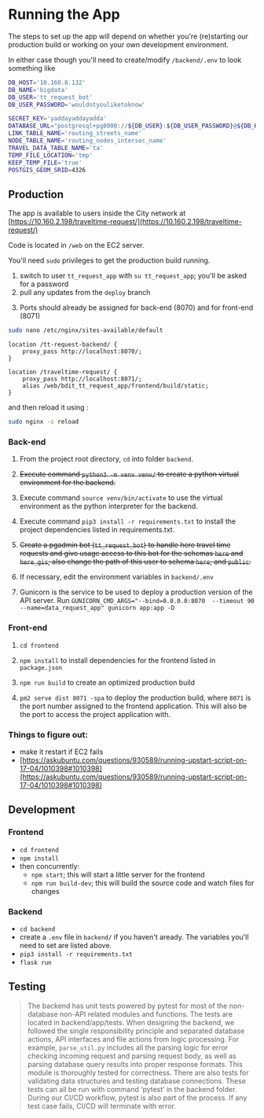# Running the App

The steps to set up the app will depend on whether you're (re)starting our production build or working on your own development environment. 

In either case though you'll need to create/modify `/backend/.env` to look something like

```bash
DB_HOST='10.160.8.132'
DB_NAME='bigdata'
DB_USER='tt_request_bot'
DB_USER_PASSWORD='wouldntyouliketoknow'

SECRET_KEY='yaddayaddayadda'
DATABASE_URL="postgresql+pg8000://${DB_USER}:${DB_USER_PASSWORD}@${DB_HOST}:5432/${DB_NAME}"
LINK_TABLE_NAME='routing_streets_name'
NODE_TABLE_NAME='routing_nodes_intersec_name'
TRAVEL_DATA_TABLE_NAME='ta'
TEMP_FILE_LOCATION='tmp'
KEEP_TEMP_FILE='true'
POSTGIS_GEOM_SRID=4326
```

## Production
The app is available to users inside the City network at [https://10.160.2.198/traveltime-request/](https://10.160.2.198/traveltime-request/) 

Code is located in `/web` on the EC2 server. 

You'll need `sudo` privileges to get the production build running. 
1. switch to user `tt_request_app` with `su tt_request_app`; you'll be asked for a password
2. pull any updates from the `deploy` branch

3) Ports should already be assigned for back-end (8070) and for front-end (8071)

```bash
sudo nano /etc/nginx/sites-available/default
```

```
location /tt-request-backend/ {
    proxy_pass http://localhost:8070/;
}

location /traveltime-request/ {
    proxy_pass http://localhost:8071/;
    alias /web/bdit_tt_request_app/frontend/build/static;
}
```

and then reload it using :

```bash
sudo nginx -s reload
```

### Back-end

1. From the project root directory, `cd` into folder `backend`.

2. ~~Execute command `python3 -m venv venv/` to create a python virtual environment for the backend.~~

3. Execute command `source venv/bin/activate` to use the virtual environment as the python interpreter for the backend.

4. Execute command `pip3 install -r requirements.txt` to install the project dependencies listed in requirements.txt.

6. ~~Create a pgadmin bot (`tt_request_bot`) to handle here travel time requests and give usage access to this bot for the schemas `here` and `here_gis`, also change the path of this user to schema `here`, and `public`.~~

7. If necessary, edit the environment variables in `backend/.env`

8. Gunicorn is the service to be used to deploy a production version of the API server. Run `GUNICORN_CMD_ARGS="--bind=0.0.0.0:8070  --timeout 90 --name=data_request_app" gunicorn app:app -D`

### Front-end

1. `cd frontend`

2. `npm install` to install dependencies for the frontend listed in `package.json`

3. `npm run build` to create an optimized production build

4. `pm2 serve dist 8071 -spa` to deploy the production build, where `8071` is the port number assigned to the frontend application. This will also be the port to access the project application with.

### Things to figure out:

- make it restart if EC2 fails
- [https://askubuntu.com/questions/930589/running-upstart-script-on-17-04/1010398#1010398](https://askubuntu.com/questions/930589/running-upstart-script-on-17-04/1010398#1010398)

## Development

### Frontend
* `cd frontend`
* `npm install`
* then concurrently:
    * `npm start`; this will start a little server for the frontend
    * `npm run build-dev`; this will build the source code and watch files for changes

### Backend
* `cd backend`
* create a `.env` file in `backend/` if you haven't aready. The variables you'll need to set are listed above. 
* `pip3 install -r requirements.txt`
* `flask run`

 ## Testing
 
> The backend has unit tests powered by pytest for most of the non-database non-API related modules and functions. The tests are located in backend/app/tests. When designing the backend, we followed the single responsibility principle and separated database actions, API interfaces and file actions from logic processing. For example, `parse_util.py` includes all the parsing logic for error checking incoming request and parsing request body, as well as parsing database query results into proper response formats. This module is thoroughly tested for correctness. There are also tests for validating data structures and testing database connections. These tests can all be run with command ‘pytest’ in the backend folder. During our CI/CD workflow, pytest is also part of the process. If any test case fails, CI/CD will terminate with error.
